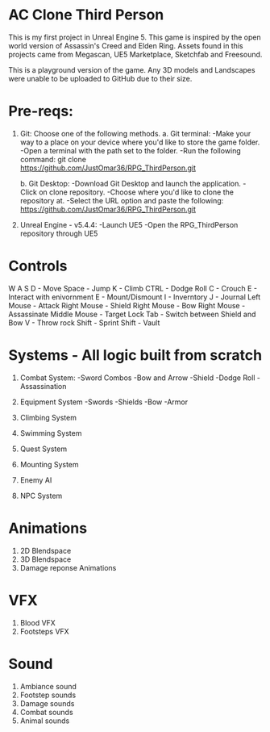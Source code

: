 # AC Clone Third Person
This is my first project in Unreal Engine 5. This game is inspired by the open world version of Assassin's Creed and Elden Ring. 
Assets found in this projects came from Megascan, UE5 Marketplace, Sketchfab and Freesound.

This is a playground version of the game. Any 3D models and Landscapes were unable to be uploaded to GitHub due to their size.

# Pre-reqs:
1. Git: Choose one of the following methods.
    a. Git terminal: 
        -Make your way to a place on your device where you'd like to store the game folder.
        -Open a terminal with the path set to the folder.
        -Run the following command: git clone https://github.com/JustOmar36/RPG_ThirdPerson.git
    
    b. Git Desktop:
        -Download Git Desktop and launch the application.
        -Click on clone repository.
        -Choose where you'd like to clone the repository at.
        -Select the URL option and paste the following: https://github.com/JustOmar36/RPG_ThirdPerson.git

2. Unreal Engine - v5.4.4:
    -Launch UE5
    -Open the RPG_ThirdPerson repository through UE5

# Controls
 W A S D - Move
 Space - Jump
 K - Climb
 CTRL - Dodge Roll
 C - Crouch
 E - Interact with enivornment
 E - Mount/Dismount
 I - Inverntory
 J - Journal
 Left Mouse - Attack
 Right Mouse - Shield
 Right Mouse - Bow
 Right Mouse - Assassinate
 Middle Mouse - Target Lock
 Tab - Switch between Shield and Bow
 V - Throw rock
 Shift - Sprint
 Shift - Vault

 # Systems - All logic built from scratch

 1. Combat System:
    -Sword Combos
    -Bow and Arrow
    -Shield
    -Dodge Roll
    -Assassination

 2. Equipment System
    -Swords
    -Shields
    -Bow
    -Armor

 3. Climbing System
 4. Swimming System
 5. Quest System
 6. Mounting System
 7. Enemy AI
 8. NPC System

 # Animations
 1. 2D Blendspace
 2. 3D Blendspace
 3. Damage reponse Animations

 # VFX
 1. Blood VFX
 2. Footsteps VFX

 # Sound
 1. Ambiance sound
 2. Footstep sounds
 3. Damage sounds
 4. Combat sounds
 5. Animal sounds   
